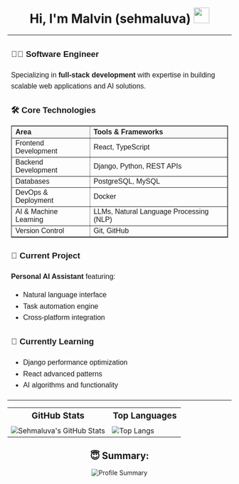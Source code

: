 <h1 align="center">Hi, I'm Malvin (sehmaluva) <img src="https://media.giphy.com/media/hvRJCLFzcasrR4ia7z/giphy.gif" width="35px"></h1>

<table border="0" width="100%" cellpadding="10" align="center">
  <tr>
    <td valign="top" width="50%" style="font-family: Arial, sans-serif; line-height: 1.6;">

### 👨‍💻 Software Engineer
  <p>
    Specializing in <strong>full-stack development</strong> with expertise in building scalable web applications and AI solutions.
  </p>
  
### 🛠 Core Technologies
<table border="1" cellpadding="8" cellspacing="0" style="border-collapse: collapse; font-family: Arial, sans-serif; width: 100%;">
  <thead style="background-color: #f9f9f9;">
    <tr>
      <th align="left">Area</th>
      <th align="left">Tools & Frameworks</th>
    </tr>
  </thead>
  <tbody>
    <tr>
      <td>Frontend Development</td>
      <td>React, TypeScript</td>
    </tr>
    <tr>
      <td>Backend Development</td>
      <td>Django, Python, REST APIs</td>
    </tr>
    <tr>
      <td>Databases</td>
      <td>PostgreSQL, MySQL</td>
    </tr>
    <tr>
      <td>DevOps & Deployment</td>
      <td>Docker</td>
    </tr>
    <tr>
      <td>AI & Machine Learning</td>
      <td>LLMs, Natural Language Processing (NLP)</td>
    </tr>
    <tr>
      <td>Version Control</td>
      <td>Git, GitHub</td>
    </tr>
  </tbody>
</table>



  <h3>🔭 Current Project</h3>
  <p><strong>Personal AI Assistant</strong> featuring:</p>
  <ul>
    <li>Natural language interface</li>
    <li>Task automation engine</li>
    <li>Cross-platform integration</li>
  </ul>

  <h3>🌱 Currently Learning</h3>
  <ul>
    <li>Django performance optimization</li>
    <li>React advanced patterns</li>
    <li>AI algorithms and functionality</li>
  </ul>

</td>
  </tr>
</table>

<div align="center">

<table border="0">
  <tr>
    <th style="font-size: 1.2em; padding-bottom: 10px;">GitHub Stats </th>
    <th style="font-size: 1.2em; padding-bottom: 10px;">Top Languages </th>
  </tr>
  <tr>
    <!-- GitHub Stats -->
    <td>
      <img src="https://github-readme-stats.vercel.app/api?username=sehmaluva&show_icons=true&theme=algolia" alt="Sehmaluva's GitHub Stats">
    </td>
    <!-- Top Languages -->
    <td>
      <img src="https://github-readme-stats.vercel.app/api/top-langs/?username=sehmaluva&layout=compact&theme=algolia" alt="Top Langs">
    </td>
  </tr>
</table>

## 😇 Summary:

![Profile Summary](https://github-profile-summary-cards.vercel.app/api/cards/profile-details?username=sehmaluva&theme=algolia)

</div>

<!---
sehmaluva/sehmaluva is a ✨ special ✨ repository because its `README.md` (this file) appears on your GitHub profile.
You can click the Preview link to take a look at your changes.
--->
